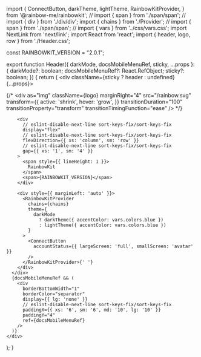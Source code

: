import {
  ConnectButton,
  darkTheme,
  lightTheme,
  RainbowKitProvider,
} from '@rainbow-me/rainbowkit';
// import { span } from './span/span';
// import { div } from './div/div';
import { chains } from './Provider';
// import { span } from './span/span';
// import { vars } from '../css/vars.css';
import NextLink from 'next/link';
import React from 'react';
import { header, logo, row } from './Header.css';

const RAINBOWKIT_VERSION = "2.0.1";

export function Header({
  darkMode,
  docsMobileMenuRef,
  sticky,
  ...props
}: {
  darkMode?: boolean;
  docsMobileMenuRef?: React.RefObject<HTMLDivElement>;
  sticky?: boolean;
}) {
  return (
    <div className={sticky ? header : undefined} {...props}>
      <div className={row}>
        {/* <NextLink href="/">
          <div
            as="img"
            className={logo}
            marginRight="4"
            src="/rainbow.svg"
            transform={{
              active: 'shrink',
              hover: 'grow',
            }}
            transitionDuration="100"
            transitionProperty="transform"
            transitionTimingFunction="ease"
          />
        </NextLink> */}

        <div
          // eslint-disable-next-line sort-keys-fix/sort-keys-fix
          display="flex"
          // eslint-disable-next-line sort-keys-fix/sort-keys-fix
          flexDirection={{ xs: 'column', sm: 'row' }}
          // eslint-disable-next-line sort-keys-fix/sort-keys-fix
          gap={{ xs: '1', sm: '4' }}
        >
          <span style={{ lineHeight: 1 }}>
            RainbowKit
          </span>
          <span>{RAINBOWKIT_VERSION}</span>
        </div>

        <div style={{ marginLeft: 'auto' }}>
          <RainbowKitProvider
            chains={chains}
            theme={
              darkMode
                ? darkTheme({ accentColor: vars.colors.blue })
                : lightTheme({ accentColor: vars.colors.blue })
            }
          >
            <ConnectButton
              accountStatus={{ largeScreen: 'full', smallScreen: 'avatar' }}
            />
          </RainbowKitProvider>{' '}
        </div>
      </div>
      {docsMobileMenuRef && (
        <div
          borderBottomWidth="1"
          borderColor="separator"
          display={{ lg: 'none' }}
          // eslint-disable-next-line sort-keys-fix/sort-keys-fix
          paddingX={{ xs: '6', sm: '6', md: '10', lg: '10' }}
          paddingY="4"
          ref={docsMobileMenuRef}
        />
      )}
    </div>
  );
}
